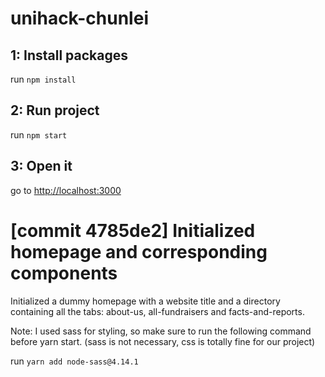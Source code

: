 # unihack-chunlei

## 1: Install packages

run `npm install`

## 2: Run project

run `npm start`

## 3: Open it

go to [http://localhost:3000](http://localhost:3000)

# [commit 4785de2] Initialized homepage and corresponding components

Initialized a dummy homepage with a website title and a directory containing all the tabs: about-us, all-fundraisers and facts-and-reports.

Note: I used sass for styling, so make sure to run the following command before yarn start. (sass is not necessary, css is totally fine for our project) 

run `yarn add node-sass@4.14.1`